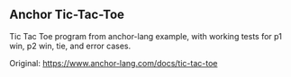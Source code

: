 <h2>Anchor Tic-Tac-Toe</h2>

Tic Tac Toe program from anchor-lang example, with working tests for p1 win, p2 win, tie, and error cases.

Original: https://www.anchor-lang.com/docs/tic-tac-toe
